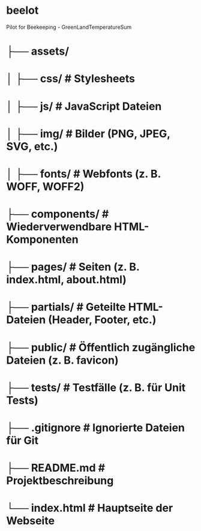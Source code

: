 # beelot
Pilot for Beekeeping - GreenLandTemperatureSum


#   ├── assets/
#   │   ├── css/                # Stylesheets
#   │   ├── js/                 # JavaScript Dateien
#   │   ├── img/                # Bilder (PNG, JPEG, SVG, etc.)
#   │   ├── fonts/              # Webfonts (z. B. WOFF, WOFF2)
#   ├── components/             # Wiederverwendbare HTML-Komponenten
#   ├── pages/                  # Seiten (z. B. index.html, about.html)
#   ├── partials/               # Geteilte HTML-Dateien (Header, Footer, etc.)
#   ├── public/                 # Öffentlich zugängliche Dateien (z. B. favicon)
#   ├── tests/                  # Testfälle (z. B. für Unit Tests)
#   ├── .gitignore              # Ignorierte Dateien für Git
#   ├── README.md               # Projektbeschreibung
#   └── index.html              # Hauptseite der Webseite
